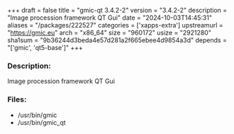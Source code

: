 +++
draft = false
title = "gmic-qt 3.4.2-2"
version = "3.4.2-2"
description = "Image procession framework QT Gui"
date = "2024-10-03T14:45:31"
aliases = "/packages/222527"
categories = ['xapps-extra']
upstreamurl = "https://gmic.eu"
arch = "x86_64"
size = "960172"
usize = "2921280"
sha1sum = "9b36244d3beda4e57d281a2f665ebee4d9854a3d"
depends = "['gmic', 'qt5-base']"
+++
### Description: 
Image procession framework QT Gui

### Files: 
* /usr/bin/gmic
* /usr/bin/gmic_qt

